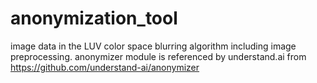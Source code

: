 # anonymization_tool
image data in the LUV color space blurring algorithm including image preprocessing.
anonymizer module is referenced by understand.ai from https://github.com/understand-ai/anonymizer

